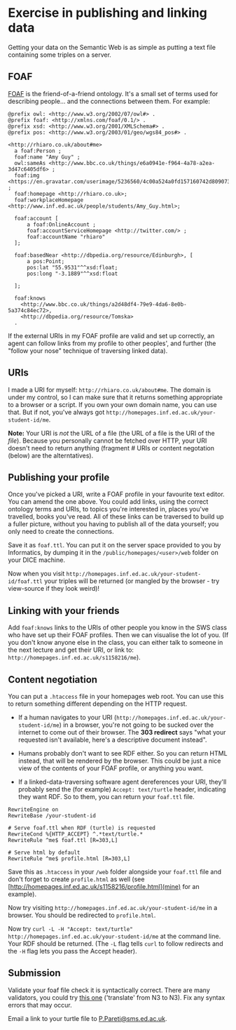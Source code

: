 # Exercise in publishing and linking data

Getting your data on the Semantic Web is as simple as putting a text file containing some triples on a server.

## FOAF

[FOAF](http://xmlns.com/foaf/0.1/) is the friend-of-a-friend ontology. It's a small set of terms used for describing people... and the connections between them. For example:

```
@prefix owl: <http://www.w3.org/2002/07/owl#> .
@prefix foaf: <http://xmlns.com/foaf/0.1/> .
@prefix xsd: <http://www.w3.org/2001/XMLSchema#> .
@prefix pos: <http://www.w3.org/2003/01/geo/wgs84_pos#> .

<http://rhiaro.co.uk/about#me>
  a foaf:Person ;
  foaf:name "Amy Guy" ;
  owl:sameAs <http://www.bbc.co.uk/things/e6a0941e-f964-4a78-a2ea-3d47c6405df6> ;
  foaf:img <https://en.gravatar.com/userimage/5236560/4c00a524a0fd157160742d80907349ae.png> ;
  foaf:homepage <http://rhiaro.co.uk>;
  foaf:workplaceHomepage <http://www.inf.ed.ac.uk/people/students/Amy_Guy.html>; 

  foaf:account [
      a foaf:OnlineAccount ;
      foaf:accountServiceHomepage <http://twitter.com/> ;
      foaf:accountName "rhiaro"
  ];

  foaf:basedNear <http://dbpedia.org/resource/Edinburgh>, [
      a pos:Point;
      pos:lat "55.9531"^^xsd:float;
      pos:long "-3.1889"^^xsd:float
  
  ];

  foaf:knows   
    <http://www.bbc.co.uk/things/a2d48df4-79e9-4da6-8e0b-5a374c84ec72>, 
    <http://dbpedia.org/resource/Tomska> 
  .
```

If the external URIs in my FOAF profile are valid and set up correctly, an agent can follow links from my profile to other peoples', and further (the "follow your nose" technique of traversing linked data).

## URIs

I made a URI for myself: `http://rhiaro.co.uk/about#me`. The domain is under my control, so I can make sure that it returns something appropriate to a browser or a script. If you own your own domain name, you can use that. But if not, you've always got `http://homepages.inf.ed.ac.uk/your-student-id/me`.

**Note:** Your URI is _not_ the URL of a file (the URL of a file is the URI of the _file_). Because you personally cannot be fetched over HTTP, your URI doesn't need to return anything (fragment # URIs or content negotation (below) are the alterntatives).

## Publishing your profile

Once you've picked a URI, write a FOAF profile in your favourite text editor. You can amend the one above. You could add links, using the correct ontology terms and URIs, to topics you're interested in, places you've travelled, books you've read. All of these links can be traversed to build up a fuller picture, without you having to publish all of the data yourself; you only need to create the connections.

Save it as `foaf.ttl`. You can put it on the server space provided to you by Informatics, by dumping it in the `/public/homepages/<user>/web` folder on your DICE machine.

Now when you visit `http://homepages.inf.ed.ac.uk/your-student-id/foaf.ttl` your triples will be returned (or mangled by the browser - try view-source if they look weird)!

## Linking with your friends

Add `foaf:knows` links to the URIs of other people you know in the SWS class who have set up their FOAF profiles. Then we can visualise the lot of you. (If you don't know anyone else in the class, you can either talk to someone in the next lecture and get their URI, or link to: `http://homepages.inf.ed.ac.uk/s1158216/me`).

## Content negotiation

You can put a `.htaccess` file in your homepages web root. You can use this to return something different depending on the HTTP request.

* If a human navigates to your URI (`http://homepages.inf.ed.ac.uk/your-student-id/me`) in a browser, you're not going to be sucked over the internet to come out of their browser. The **303 redirect** says "what your requested isn't available, here's a descriptive document instead".

* Humans probably don't want to see RDF either. So you can return HTML instead, that will be rendered by the browser. This could be just a nice view of the contents of your FOAF profile, or anything you want.

* If a linked-data-traversing software agent dereferences your URI, they'll probably send the (for example) `Accept: text/turtle` header, indicating they want RDF. So to them, you can return your `foaf.ttl` file.

```
RewriteEngine on
RewriteBase /your-student-id

# Serve foaf.ttl when RDF (turtle) is requested
RewriteCond %{HTTP_ACCEPT} ^.*text/turtle.*
RewriteRule ^me$ foaf.ttl [R=303,L]

# Serve html by default 
RewriteRule ^me$ profile.html [R=303,L]

```

Save this as `.htaccess` in your `/web` folder alongside your `foaf.ttl` file and don't forget to create `profile.html` as well (see [http://homepages.inf.ed.ac.uk/s1158216/profile.html](mine) for an example).

Now try visiting `http://homepages.inf.ed.ac.uk/your-student-id/me` in a browser. You should be redirected to `profile.html`.

Now try `curl -L -H "Accept: text/turtle" http://homepages.inf.ed.ac.uk/your-student-id/me` at the command line. Your RDF should be returned. (The `-L` flag tells `curl` to follow redirects and the `-H` flag lets you pass the Accept header).

## Submission

Validate your foaf file check it is syntactically correct. There are many validators, you could try [this one](http://rdf-translator.appspot.com/) ('translate' from N3 to N3). Fix any syntax errors that may occur.

Email a link to your turtle file to P.Pareti@sms.ed.ac.uk. 